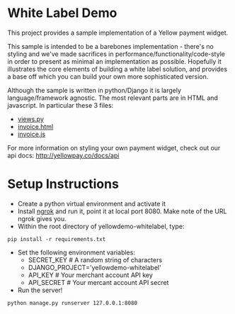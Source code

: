White Label Demo
================

This project provides a sample implementation of a Yellow payment widget.

This sample is intended to be a barebones implementation - there's no styling and we've made sacrifices in performance/functionality/code-style in order to present as minimal an implementation as possible. Hopefully it illustrates the core elements of building a white label solution, and provides a base off which you can build your own more sophisticated version.

Although the sample is written in python/Django it is largely language/framework agnostic. The most relevant parts are in HTML and javascript. In particular these 3 files:
* [views.py](https://github.com/YellowPay/yellowdemo-whitelabel/blob/master/demo/views.py)
* [invoice.html](https://github.com/YellowPay/yellowdemo-whitelabel/blob/master/demo/templates/demo/invoice.html)
* [invoice.js](https://github.com/YellowPay/yellowdemo-whitelabel/blob/master/demo/static/demo/js/invoice.js)

For more information on styling your own payment widget, check out our api docs: http://yellowpay.co/docs/api

Setup Instructions
==================

* Create a python virtual environment and activate it
* Install [ngrok](https://ngrok.com) and run it, point it at local port 8080. Make note of the URL ngrok gives you.
* Within the root directory of yellowdemo-whitelabel, type:
```
pip install -r requirements.txt
```
* Set the following environment variables:
  * SECRET_KEY # A random string of characters
  * DJANGO_PROJECT='yellowdemo-whitelabel'
  * API_KEY # Your merchant account API key
  * API_SECRET # Your mercant account API secret
* Run the server!
```
python manage.py runserver 127.0.0.1:8080
```
